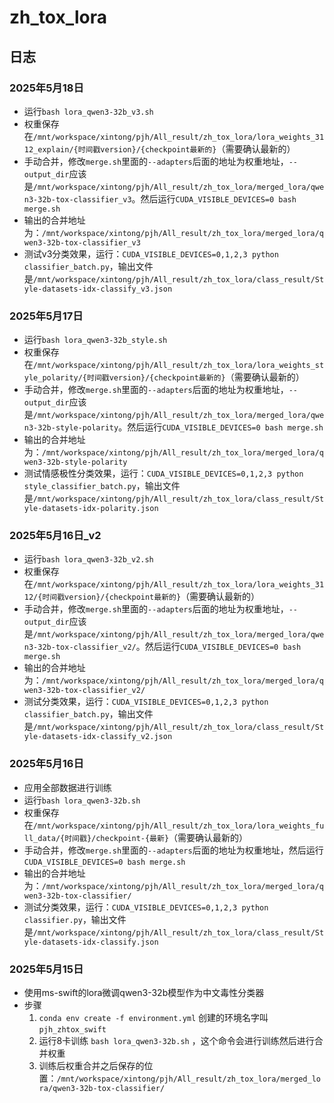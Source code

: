 # zh_tox_lora

## 日志
### 2025年5月18日
- 运行`bash lora_qwen3-32b_v3.sh`
- 权重保存在`/mnt/workspace/xintong/pjh/All_result/zh_tox_lora/lora_weights_3112_explain/{时间戳version}/{checkpoint最新的}`（需要确认最新的）
- 手动合并，修改`merge.sh`里面的`--adapters`后面的地址为权重地址，`--output_dir`应该是`/mnt/workspace/xintong/pjh/All_result/zh_tox_lora/merged_lora/qwen3-32b-tox-classifier_v3`。然后运行`CUDA_VISIBLE_DEVICES=0 bash merge.sh`
- 输出的合并地址为：`/mnt/workspace/xintong/pjh/All_result/zh_tox_lora/merged_lora/qwen3-32b-tox-classifier_v3`
- 测试v3分类效果，运行：`CUDA_VISIBLE_DEVICES=0,1,2,3 python classifier_batch.py`，输出文件是`/mnt/workspace/xintong/pjh/All_result/zh_tox_lora/class_result/Style-datasets-idx-classify_v3.json`

### 2025年5月17日
- 运行`bash lora_qwen3-32b_style.sh`
- 权重保存在`/mnt/workspace/xintong/pjh/All_result/zh_tox_lora/lora_weights_style_polarity/{时间戳version}/{checkpoint最新的}`（需要确认最新的）
- 手动合并，修改`merge.sh`里面的`--adapters`后面的地址为权重地址，`--output_dir`应该是`/mnt/workspace/xintong/pjh/All_result/zh_tox_lora/merged_lora/qwen3-32b-style-polarity`。然后运行`CUDA_VISIBLE_DEVICES=0 bash merge.sh`
- 输出的合并地址为：`/mnt/workspace/xintong/pjh/All_result/zh_tox_lora/merged_lora/qwen3-32b-style-polarity`
- 测试情感极性分类效果，运行：`CUDA_VISIBLE_DEVICES=0,1,2,3 python style_classifier_batch.py`，输出文件是`/mnt/workspace/xintong/pjh/All_result/zh_tox_lora/class_result/Style-datasets-idx-polarity.json`

### 2025年5月16日_v2
- 运行`bash lora_qwen3-32b_v2.sh`
- 权重保存在`/mnt/workspace/xintong/pjh/All_result/zh_tox_lora/lora_weights_3112/{时间戳version}/{checkpoint最新的}`（需要确认最新的）
- 手动合并，修改`merge.sh`里面的`--adapters`后面的地址为权重地址，`--output_dir`应该是`/mnt/workspace/xintong/pjh/All_result/zh_tox_lora/merged_lora/qwen3-32b-tox-classifier_v2/`。然后运行`CUDA_VISIBLE_DEVICES=0 bash merge.sh`
- 输出的合并地址为：`/mnt/workspace/xintong/pjh/All_result/zh_tox_lora/merged_lora/qwen3-32b-tox-classifier_v2/`
- 测试分类效果，运行：`CUDA_VISIBLE_DEVICES=0,1,2,3 python classifier_batch.py`，输出文件是`/mnt/workspace/xintong/pjh/All_result/zh_tox_lora/class_result/Style-datasets-idx-classify_v2.json`

### 2025年5月16日
- 应用全部数据进行训练
- 运行`bash lora_qwen3-32b.sh`
- 权重保存在`/mnt/workspace/xintong/pjh/All_result/zh_tox_lora/lora_weights_full_data/{时间戳}/checkpoint-{最新}`（需要确认最新的）
- 手动合并，修改`merge.sh`里面的`--adapters`后面的地址为权重地址，然后运行`CUDA_VISIBLE_DEVICES=0 bash merge.sh`
- 输出的合并地址为：`/mnt/workspace/xintong/pjh/All_result/zh_tox_lora/merged_lora/qwen3-32b-tox-classifier/`
- 测试分类效果，运行：`CUDA_VISIBLE_DEVICES=0,1,2,3 python classifier.py`，输出文件是`/mnt/workspace/xintong/pjh/All_result/zh_tox_lora/class_result/Style-datasets-idx-classify.json`

### 2025年5月15日
- 使用ms-swift的lora微调qwen3-32b模型作为中文毒性分类器
- 步骤
    1. `conda env create -f environment.yml` 创建的环境名字叫`pjh_zhtox_swift`
    2. 运行8卡训练 `bash lora_qwen3-32b.sh` ，这个命令会进行训练然后进行合并权重
    3. 训练后权重合并之后保存的位置：`/mnt/workspace/xintong/pjh/All_result/zh_tox_lora/merged_lora/qwen3-32b-tox-classifier/`
